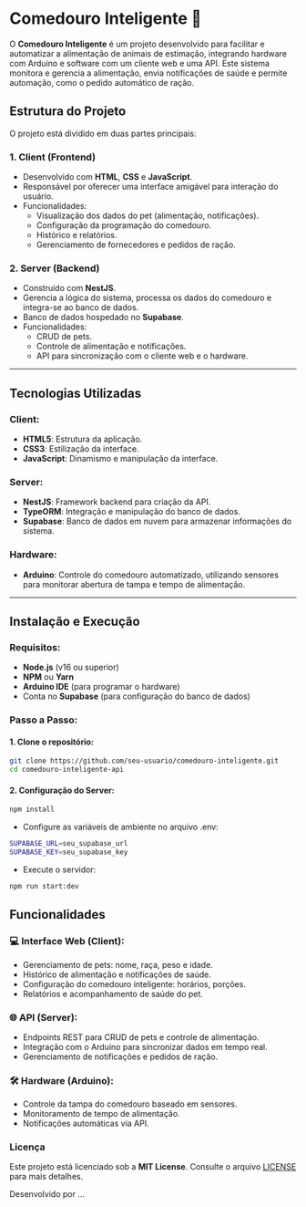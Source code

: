 # Comedouro Inteligente 🐾

O **Comedouro Inteligente** é um projeto desenvolvido para facilitar e automatizar a alimentação de animais de estimação, integrando hardware com Arduino e software com um cliente web e uma API. Este sistema monitora e gerencia a alimentação, envia notificações de saúde e permite automação, como o pedido automático de ração.

## Estrutura do Projeto

O projeto está dividido em duas partes principais:

### 1. **Client** (Frontend)
- Desenvolvido com **HTML**, **CSS** e **JavaScript**.
- Responsável por oferecer uma interface amigável para interação do usuário.
- Funcionalidades:
  - Visualização dos dados do pet (alimentação, notificações).
  - Configuração da programação do comedouro.
  - Histórico e relatórios.
  - Gerenciamento de fornecedores e pedidos de ração.

### 2. **Server** (Backend)
- Construído com **NestJS**.
- Gerencia a lógica do sistema, processa os dados do comedouro e integra-se ao banco de dados.
- Banco de dados hospedado no **Supabase**.
- Funcionalidades:
  - CRUD de pets.
  - Controle de alimentação e notificações.
  - API para sincronização com o cliente web e o hardware.

---

## Tecnologias Utilizadas

### Client:
- **HTML5**: Estrutura da aplicação.
- **CSS3**: Estilização da interface.
- **JavaScript**: Dinamismo e manipulação da interface.

### Server:
- **NestJS**: Framework backend para criação da API.
- **TypeORM**: Integração e manipulação do banco de dados.
- **Supabase**: Banco de dados em nuvem para armazenar informações do sistema.

### Hardware:
- **Arduino**: Controle do comedouro automatizado, utilizando sensores para monitorar abertura de tampa e tempo de alimentação.

---

## Instalação e Execução

### Requisitos:
- **Node.js** (v16 ou superior)
- **NPM** ou **Yarn**
- **Arduino IDE** (para programar o hardware)
- Conta no **Supabase** (para configuração do banco de dados)

### Passo a Passo:

#### 1. Clone o repositório:
```bash
git clone https://github.com/seu-usuario/comedouro-inteligente.git
cd comedouro-inteligente-api
```

#### 2. Configuração do Server:
```bash
npm install
```

- Configure as variáveis de ambiente no arquivo .env:
```bash
SUPABASE_URL=seu_supabase_url
SUPABASE_KEY=seu_supabase_key
```

- Execute o servidor:
```bash
npm run start:dev
```

## Funcionalidades

### 💻 Interface Web (Client):
- Gerenciamento de pets: nome, raça, peso e idade.
- Histórico de alimentação e notificações de saúde.
- Configuração do comedouro inteligente: horários, porções.
- Relatórios e acompanhamento de saúde do pet.

### 🌐 API (Server):
- Endpoints REST para CRUD de pets e controle de alimentação.
- Integração com o Arduino para sincronizar dados em tempo real.
- Gerenciamento de notificações e pedidos de ração.

### 🛠️ Hardware (Arduino):
- Controle da tampa do comedouro baseado em sensores.
- Monitoramento de tempo de alimentação.
- Notificações automáticas via API.

### Licença
Este projeto está licenciado sob a **MIT License**. Consulte o arquivo [LICENSE](./LICENSE) para mais detalhes.

Desenvolvido por ...
